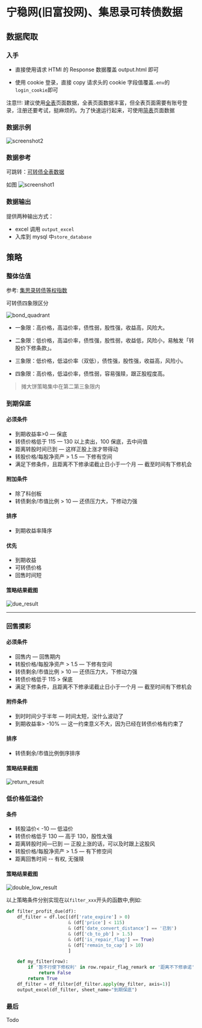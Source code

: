 # 宁稳网(旧富投网)、集思录可转债数据

## 数据爬取

### 入手

- 直接使用请求 HTMl 的 Response 数据覆盖 output.html 即可

- 使用 cookie 登录，直接 copy 请求头的 cookie 字段值覆盖`.env`的`login_cookie`即可

注意!!!: 建议使用[全表](https://www.ninwin.cn/index.php?m=cb&a=cb_all&show_cb_only=Y&show_listed_only=Y)页面数据，全表页面数据丰富，但全表页面需要有账号登录，注册还要考试，挺麻烦的。为了快速运行起来，可使用[简表](https://www.ninwin.cn/index.php?m=cb&show_cb_only=Y&show_listed_only=Y)页面数据

### 数据示例

![screenshot2](./screenshots/screenshot2.jpg)

### 数据参考

可跳转：[可转债全表数据](https://www.ninwin.cn/index.php?m=cb&a=cb_all)

如图
![screenshot1](./screenshots/screenshot1.jpg)

### 数据输出

提供两种输出方式：

- excel 调用 `output_excel`
- 入库到 mysql 中`store_database`

## 策略

### 整体估值

参考: [集思录转债等权指数](https://www.jisilu.cn/data/cbnew/cb_index/)

可转债四象限区分

![bond_quadrant](./screenshots/bond_quadrant.png)

- 一象限：高价格，高溢价率，债性弱，股性强，收益高，风险大。

- 二象限：低价格，高溢价率，债性强，股性弱，收益低，风险小，易触发「转股价下修条款」。

- 三象限：低价格，低溢价率（双低），债性强，股性强，收益高，风险小。

- 四象限：高价格，低溢价率，债性弱，容易强赎，跟正股程度高。

> 摊大饼策略集中在第二第三象限内

### 到期保底

#### 必须条件

- 到期收益率>0 — 保底
- 转债价格低于 115 — 130 以上卖出，100 保底，去中间值
- 距离转股时间已到 — 这样正股上涨才带得动
- 转股价格/每股净资产 > 1.5 — 下修有空间
- 满足下修条件，且距离不下修承诺截止日小于一个月 — 截至时间有下修机会

#### 附加条件

- 除了科创板
- 转债剩余/市值比例 > 10 — 还债压力大，下修动力强

#### 排序

- 到期收益率降序

#### 优先

- 到期收益
- 可转债价格
- 回售时间短

#### 策略结果截图

![due_result](./screenshots/due_result.jpg)

---

### 回售摸彩

#### 必须条件

- 回售内 — 回售期内
- 转股价格/每股净资产 > 1.5 — 下修有空间
- 转债剩余/市值比例 > 10 — 还债压力大，下修动力强
- 转债价格低于 115 > 保底
- 满足下修条件，且距离不下修承诺截止日小于一个月 — 截至时间有下修机会

#### 附件条件

- 到时时间少于半年 — 时间太短，没什么波动了
- 到期收益率> -10% — 这一约束意义不大，因为已经在转债价格有约束了

#### 排序

- 转债剩余/市值比例倒序排序

#### 策略结果截图

![return_result](./screenshots/return_result.jpg)

### 低价格低溢价

#### 条件

- 转股溢价< -10 — 低溢价
- 转债价格低于 130 — 高于 130，股性太强
- 距离转股时间—已到 — 正股上涨的话，可以及时跟上这股风
- 转股价格/每股净资产 > 1.5 — 有下修空间
- 距离回售时间 -- 有权, 无强赎

#### 策略结果截图

![double_low_result](./screenshots/double_low_result.jpg)

以上策略条件分别实现在以`filter_xxx`开头的函数中,例如:

```python
def filter_profit_due(df):
    df_filter = df.loc[(df['rate_expire'] > 0)
                       & (df['price'] < 115)
                       & (df['date_convert_distance'] == '已到')
                       & (df['cb_to_pb'] > 1.5)
                       & (df['is_repair_flag'] == True)
                       & (df['remain_to_cap'] > 10)
                       ]

    def my_filter(row):
        if '暂不行使下修权利' in row.repair_flag_remark or '距离不下修承诺' in row.repair_flag_remark:
            return False
        return True
    df_filter = df_filter[df_filter.apply(my_filter, axis=1)]
    output_excel(df_filter, sheet_name="到期保底")
```

### 最后

Todo
